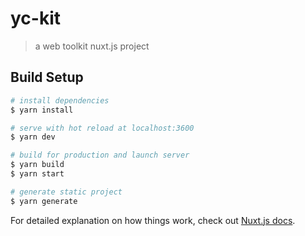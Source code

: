 # yc-kit

> a web toolkit nuxt.js project

## Build Setup

``` bash
# install dependencies
$ yarn install

# serve with hot reload at localhost:3600
$ yarn dev

# build for production and launch server
$ yarn build
$ yarn start

# generate static project
$ yarn generate
```

For detailed explanation on how things work, check out [Nuxt.js docs](https://nuxtjs.org).
